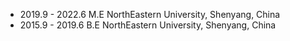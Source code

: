* 2019.9 - 2022.6
  M.E NorthEastern University, Shenyang, China
* 2015.9 - 2019.6
  B.E NorthEastern University, Shenyang, China
